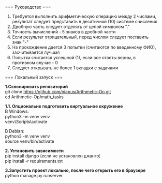 === Руководство ===
1. Требуется выполнить арифметическую операцию между 2 числами, результат следует представить в десятичной (10) системе счисления
2. Дробную часть следует отделять от целой символом "."
3. Точность вычислений - 5 знаков в дробной части
4. Если результат отрицательный, перед числом следует поставить знак "-"
5. На прохождение дается 3 попытки (считаются по введенному ФИО), засчитывается лучшая
6. Попытка считается успешной (1), если все ответы верны, в противном случае - 0
7. Следует открывать не более 1 вкладки с задачами

=== Локальный запуск === <br />

**1.Склонировать репозиторий** <br />
git clone https://github.com/niapus/Arithmetic-Op.git <br />
cd Arithmetic-Op/math_tasks <br />

**1.1. Опционально подготовить виртуальное окружение** <br />
В Windows: <br />
python3 -m venv venv <br />
venv\Scripts\activate <br />

В Debian: <br />
python3 -m venv venv <br />
source venv/bin/activate <br />

**2. Установить зависимости** <br />
pip install django (если не установлен джанго) <br />
pip install -r requirements.txt <br />

**3.Запустить проект локально, после чего открыть его в браузере** <br />
python manage.py runserver

